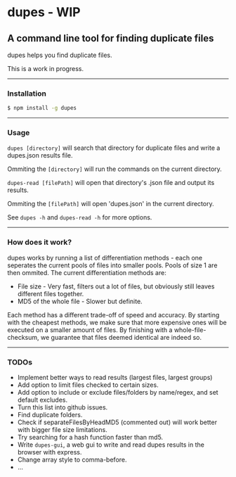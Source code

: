 # dupes - WIP
## A command line tool for finding duplicate files
dupes helps you find duplicate files.

This is a work in progress.

* * *
### Installation
```bash
$ npm install -g dupes
```
* * *
### Usage
`dupes [directory]` will search that directory for duplicate files and write a dupes.json results file.

Ommiting the `[directory]` will run the commands on the current directory.

`dupes-read [filePath]` will open that directory's .json file and output its results.

Ommiting the `[filePath]` will open 'dupes.json' in the current directory.

See `dupes -h` and `dupes-read -h` for more options.
* * *
### How does it work?
dupes works by running a list of differentiation methods - each one seperates the current pools of files into smaller pools. Pools of size 1 are then ommited. The current differentiation methods are:

* File size - Very fast, filters out a lot of files, but obviously still leaves different files together.
* MD5 of the whole file - Slower but definite.

Each method has a different trade-off of speed and accuracy. By starting with the cheapest methods, we make sure that more expensive ones will be executed on a smaller amount of files. By finishing with a whole-file-checksum, we guarantee that files deemed identical are indeed so.

* * *
### TODOs

* Implement better ways to read results (largest files, largest groups)
* Add option to limit files checked to certain sizes.
* Add option to include or exclude files/folders by name/regex, and set default excludes.
* Turn this list into github issues.
* Find duplicate folders.
* Check if separateFilesByHeadMD5 (commented out) will work better with bigger file size limitations.
* Try searching for a hash function faster than md5.
* Write `dupes-gui`, a web gui to write and read dupes results in the browser with express.
* Change array style to comma-before.
* ...
